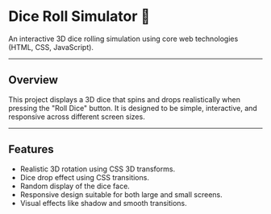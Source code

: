 # Dice Roll Simulator 🎲

An interactive 3D dice rolling simulation using core web technologies (HTML, CSS, JavaScript).

---

## Overview

This project displays a 3D dice that spins and drops realistically when pressing the "Roll Dice" button. It is designed to be simple, interactive, and responsive across different screen sizes.

---

## Features

- Realistic 3D rotation using CSS 3D transforms.
- Dice drop effect using CSS transitions.
- Random display of the dice face.
- Responsive design suitable for both large and small screens.
- Visual effects like shadow and smooth transitions.

